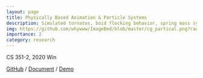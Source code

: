 ```yaml
---
layout: page
title: Physically Based Animation & Particle Systems
description: Simulated tornatos, boid flocking behavior, spring mass system, and different ODE solvers based on WebGL.
img: https://github.com/whywww/ImageBed/blob/master/cg_partical.png?raw=true
importance: 2
category: research
---
```


CS 351-2, 2020 Win

<a href="https://github.com/whywww/WebGL-Physically-Based-Animation">GitHub</a> /
<a href="https://github.com/whywww/WebGL-Physically-Based-Animation/blob/master/ProjectA_report.pdf">Document</a> /
<a href="https://whywww.github.io/WebGL-Physically-Based-Animation/">Demo</a>

<!-- <iframe  src="static/pdfs/sample.pdf" width="100%" height="550">
</iframe> -->